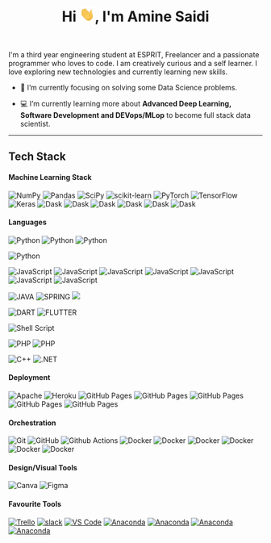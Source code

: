 <h1 align="center">Hi <img  src="https://raw.githubusercontent.com/ABSphreak/ABSphreak/master/gifs/Hi.gif" width="30px">, I'm Amine Saidi</h1>
<p align="center">
<a href="https://dramsch.net/linkedin" target="_blank"><img alt="" src="https://img.shields.io/badge/LinkedIn-00457C?logo=linkedin&logoColor=white" style="vertical-align:center" /></a>
<a href="mailto:amine.saidi1@esprit.tn"><img alt="" src="https://img.shields.io/badge/amine.saidi1@esprit.tn-c12314?logo=gmail&logoColor=red" style="vertical-align:center"  /></a>
</p>

I'm a third year engineering student at ESPRIT, Freelancer and a passionate programmer who loves to code. I am creatively curious and a self learner. I love exploring new technologies and currently learning new skills. <br>

- 📝 I’m currently focusing on solving some Data Science problems.

- 💻 I’m currently learning more about **Advanced Deep Learning, Software Development and DEVops/MLop** to become full stack data scientist.

---


## Tech Stack

#### Machine Learning Stack
![NumPy](https://img.shields.io/badge/-numpy-000?style=for-the-badge&logo=numpy)
![Pandas](https://img.shields.io/badge/-pandas-000?style=for-the-badge&logo=pandas)
![SciPy](https://img.shields.io/badge/-SciPy-000?style=for-the-badge&logo=scipy)
![scikit-learn](https://img.shields.io/badge/-scikit--learn-000?style=for-the-badge&logo=scikit-learn)
![PyTorch](https://img.shields.io/badge/-PyTorch-000?style=for-the-badge&logo=PyTorch)
![TensorFlow](https://img.shields.io/badge/-TF-000?style=for-the-badge&logo=TensorFlow)
![Keras](https://img.shields.io/badge/-Keras-000?style=for-the-badge&logo=Keras)
![Dask](https://img.shields.io/badge/-YOLO_v5-000?style=for-the-badge&logo=yolo)
![Dask](https://img.shields.io/badge/-NLTK-000?style=for-the-badge&logo=nltk)
![Dask](https://img.shields.io/badge/-Spark-000?style=for-the-badge&logo=spark)
![Dask](https://img.shields.io/badge/-CNN-000?style=for-the-badge&logo=bigdata)
![Dask](https://img.shields.io/badge/-ANN-000?style=for-the-badge&logo=bigdata)
![Dask](https://img.shields.io/badge/-RNN-000?style=for-the-badge&logo=bigdata)



#### Languages
![Python](https://img.shields.io/badge/-Python-000?style=for-the-badge&logo=python&logoColor=ffdd54)
![Python](https://img.shields.io/badge/-fast_Api-000?style=for-the-badge&logo=fastapi&logoColor=ffdd54)
![Python](https://img.shields.io/badge/-flask-000?style=for-the-badge&logo=flask&logoColor=ffdd54)

![Python](https://img.shields.io/badge/-R-000?style=for-the-badge&logo=R&logoColor=55bfdc)


![JavaScript](https://img.shields.io/badge/-JavaScript-000?style=for-the-badge&logo=javascript)
![JavaScript](https://img.shields.io/badge/-react-000?style=for-the-badge&logo=react)
![JavaScript](https://img.shields.io/badge/-react_native-000?style=for-the-badge&logo=react)
![JavaScript](https://img.shields.io/badge/-vue_js-000?style=for-the-badge&logo=vuedotjs)
![JavaScript](https://img.shields.io/badge/-node_js-000?style=for-the-badge&logo=nodedotjs)
![JavaScript](https://img.shields.io/badge/-Electron_js-000?style=for-the-badge&logo=electron)
![JavaScript](https://img.shields.io/badge/-Quasar-000?style=for-the-badge&logo=Quasar)

![JAVA](https://img.shields.io/badge/-JAVA-000?style=for-the-badge&logo=java)
![SPRING](https://img.shields.io/badge/-SPRING-000?style=for-the-badge&logo=SPRING)
![](https://img.shields.io/badge/-SPRING_BOOT-000?style=for-the-badge&logo=SPRINGBOOT)

![DART](https://img.shields.io/badge/-DART-000?style=for-the-badge&logo=dart)
![FLUTTER](https://img.shields.io/badge/-Flutter-000?style=for-the-badge&logo=flutter)

![Shell Script](https://img.shields.io/badge/-shell_script-000?style=for-the-badge&logo=gnu-bash)

![PHP](https://img.shields.io/badge/-PHP-000?style=for-the-badge&logo=php)
![PHP](https://img.shields.io/badge/-symphony-000?style=for-the-badge&logo=symphony)

![C++](https://img.shields.io/badge/-C++-000?style=for-the-badge&logo=c++)
![.NET](https://img.shields.io/badge/-.NET-000?style=for-the-badge&logo=.NET)




#### Deployment
![Apache](https://img.shields.io/badge/-Apache-000?style=for-the-badge&logo=apache)
![Heroku](https://img.shields.io/badge/-Heroku-000?style=for-the-badge&logo=heroku)
![GitHub Pages](https://img.shields.io/badge/-ovh-000?style=for-the-badge&logo=ovh)
![GitHub Pages](https://img.shields.io/badge/-OXAHOST-000?style=for-the-badge&logo=)
![GitHub Pages](https://img.shields.io/badge/-hostinger-000?style=for-the-badge&logo=hostinger)
![GitHub Pages](https://img.shields.io/badge/-cloudinary-000?style=for-the-badge&logo=cloudinary)
![GitHub Pages](https://img.shields.io/badge/-render-000?style=for-the-badge&logo=render)

#### Orchestration
![Git](https://img.shields.io/badge/-Git-000?style=for-the-badge&logo=git)
![GitHub](https://img.shields.io/badge/-GitHub-000?style=for-the-badge&logo=github)
![Github Actions](https://img.shields.io/badge/-Github%20Actions-000?style=for-the-badge&logo=githubactions)
![Docker](https://img.shields.io/badge/-docker-000?style=for-the-badge&logo=docker)
![Docker](https://img.shields.io/badge/-jenkins-000?style=for-the-badge&logo=jenkins)
![Docker](https://img.shields.io/badge/-nexus-000?style=for-the-badge&logo=nexus)
![Docker](https://img.shields.io/badge/-docker_hub-000?style=for-the-badge&logo=docker)
![Docker](https://img.shields.io/badge/-grafana-000?style=for-the-badge&logo=grafana)
![Docker](https://img.shields.io/badge/-prometheus-000?style=for-the-badge&logo=prometheus)

#### Design/Visual Tools
![Canva](https://img.shields.io/badge/-Canva-000?style=for-the-badge&logo=canva)
![Figma](https://img.shields.io/badge/-Figma-000?style=for-the-badge&logo=figma)

#### Favourite Tools
[![Trello](https://img.shields.io/badge/-trello-000?style=for-the-badge&logo=trello)](https://notion.so)
[![slack](https://img.shields.io/badge/-slack-000?style=for-the-badge&logo=slack)](https://obsidian.md)
[![VS Code](https://img.shields.io/badge/-Code-000?style=for-the-badge&logo=visualstudiocode)](https://code.visualstudion.com)
[![Anaconda](https://img.shields.io/badge/-Anaconda-000?style=for-the-badge&logo=Anaconda)](https://espanso.org)
[![Anaconda](https://img.shields.io/badge/-jupyter_lab-000?style=for-the-badge&logo=jupyter)](https://espanso.org)
[![Anaconda](https://img.shields.io/badge/-colab-000?style=for-the-badge&logo=googlecolab)](https://espanso.org)
[![Anaconda](https://img.shields.io/badge/-deepnote-000?style=for-the-badge&logo=deepnote)](https://espanso.org)


